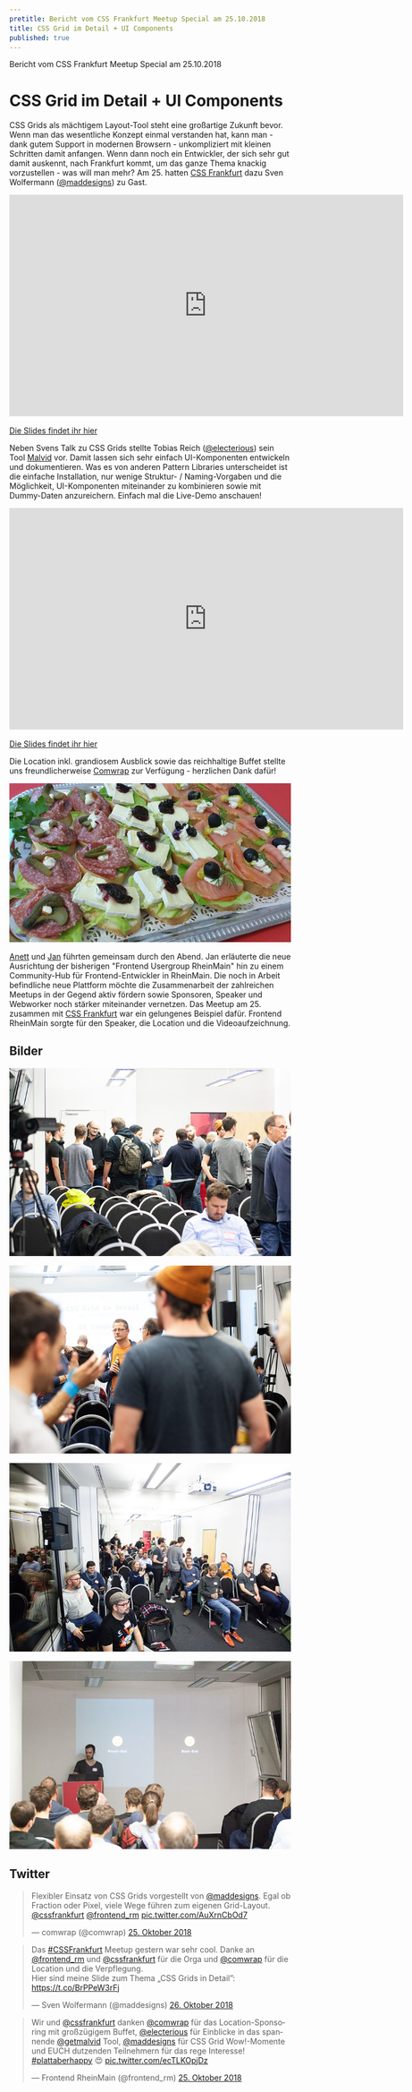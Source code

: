 ```yaml
---
pretitle: Bericht vom CSS Frankfurt Meetup Special am 25.10.2018 
title: CSS Grid im Detail + UI Components
published: true
---
```

Bericht vom CSS Frankfurt Meetup Special am 25.10.2018 
# CSS Grid im Detail + UI Components

CSS Grids als mächtigem Layout-Tool steht eine großartige Zukunft bevor. Wenn man das wesentliche Konzept einmal verstanden hat, kann man - dank gutem Support in modernen Browsern - unkompliziert mit kleinen Schritten damit anfangen. Wenn dann noch ein Entwickler, der sich sehr gut damit auskennt, nach Frankfurt kommt, um das ganze Thema knackig vorzustellen - was will man mehr? Am 25. hatten [CSS Frankfurt](https://cssfrankfurt.de/) dazu Sven Wolfermann ([@maddesigns](http://twitter.com/maddesigns)) zu Gast.

<iframe width="705" height="396" src="https://www.youtube.com/embed/Xl1niF7M4Ac" frameborder="0" allow="accelerometer; autoplay; encrypted-media; gyroscope; picture-in-picture" allowfullscreen></iframe>

[Die Slides findet ihr hier](http://maddesigns.de/css-grids/)


Neben Svens Talk zu CSS Grids stellte Tobias Reich ([@electerious](http://twitter.com/electerious)) sein Tool [Malvid](http://malvid.io/) vor. Damit lassen sich sehr einfach UI-Komponenten entwickeln und dokumentieren. Was es von anderen Pattern Libraries unterscheidet ist die einfache Installation, nur wenige Struktur- / Naming-Vorgaben und die Möglichkeit, UI-Komponenten miteinander zu kombinieren sowie mit Dummy-Daten anzureichern. Einfach mal die Live-Demo anschauen!

<iframe width="705" height="396" src="https://www.youtube.com/embed/4o-WHDXjNgo" frameborder="0" allow="accelerometer; autoplay; encrypted-media; gyroscope; picture-in-picture" allowfullscreen></iframe>
  
[Die Slides findet ihr hier](../attachments/2018-10-25/slides/2018-10-25-Frontend_RheinMain_Malvid.pdf)
  
Die Location inkl. grandiosem Ausblick sowie das reichhaltige Buffet stellte uns freundlicherweise [Comwrap](https://www.comwrap.com/) zur Verfügung - herzlichen Dank dafür!

![](../attachments/2018-10-25/img/catering_comwrap.jpg)
  
[Anett](https://twitter.com/emsuiko) und [Jan](https://twitter.com/netzartist) führten gemeinsam durch den Abend. Jan erläuterte die neue Ausrichtung der bisherigen "Frontend Usergroup RheinMain" hin zu einem Community-Hub für Frontend-Entwickler in RheinMain. Die noch in Arbeit befindliche neue Plattform möchte die Zusammenarbeit der zahlreichen Meetups in der Gegend aktiv fördern sowie Sponsoren, Speaker und Webworker noch stärker miteinander vernetzen. Das Meetup am 25. zusammen mit [CSS Frankfurt](https://www.cssfrankfurt.de) war ein gelungenes Beispiel dafür. Frontend RheinMain sorgte für den Speaker, die Location und die Videoaufzeichnung.

## Bilder

!["Foto (c) Markus Morley"](../attachments/2018-10-25/img/IMG_0625.jpg)

!["Foto (c) Markus Morley"](../attachments/2018-10-25/img/IMG_0627.jpg)

!["Foto (c) Markus Morley"](../attachments/2018-10-25/img/IMG_0638.jpg)

!["Foto (c) Markus Morley"](../attachments/2018-10-25/img/IMG_0658.jpg)

## Twitter

<blockquote class="twitter-tweet" data-lang="de"><p lang="de" dir="ltr">Flexibler Einsatz von CSS Grids vorgestellt von <a href="https://twitter.com/maddesigns?ref_src=twsrc%5Etfw">@maddesigns</a>. Egal ob Fraction oder Pixel, viele Wege führen zum eigenen Grid-Layout. <a href="https://twitter.com/cssfrankfurt?ref_src=twsrc%5Etfw">@cssfrankfurt</a> <a href="https://twitter.com/frontend_rm?ref_src=twsrc%5Etfw">@frontend_rm</a> <a href="https://t.co/AuXrnCbOd7">pic.twitter.com/AuXrnCbOd7</a></p>&mdash; comwrap (@comwrap) <a href="https://twitter.com/comwrap/status/1055528649099800576?ref_src=twsrc%5Etfw">25. Oktober 2018</a></blockquote>


<blockquote class="twitter-tweet" data-lang="de"><p lang="de" dir="ltr">Das <a href="https://twitter.com/hashtag/CSSFrankfurt?src=hash&amp;ref_src=twsrc%5Etfw">#CSSFrankfurt</a> Meetup gestern war sehr cool. Danke an <a href="https://twitter.com/frontend_rm?ref_src=twsrc%5Etfw">@frontend_rm</a> und <a href="https://twitter.com/cssfrankfurt?ref_src=twsrc%5Etfw">@cssfrankfurt</a> für die Orga und <a href="https://twitter.com/comwrap?ref_src=twsrc%5Etfw">@comwrap</a> für die Location und die Verpflegung. <br>Hier sind meine Slide zum Thema „CSS Grids in Detail”: <a href="https://t.co/BrPPeW3rFj">https://t.co/BrPPeW3rFj</a></p>&mdash; Sven Wolfermann (@maddesigns) <a href="https://twitter.com/maddesigns/status/1055731670651953155?ref_src=twsrc%5Etfw">26. Oktober 2018</a></blockquote>

<blockquote class="twitter-tweet" data-lang="de"><p lang="de" dir="ltr">Wir und <a href="https://twitter.com/cssfrankfurt?ref_src=twsrc%5Etfw">@cssfrankfurt</a> danken <a href="https://twitter.com/comwrap?ref_src=twsrc%5Etfw">@comwrap</a> für das Location-Sponsoring mit großzügigem Buffet, <a href="https://twitter.com/electerious?ref_src=twsrc%5Etfw">@electerious</a> für Einblicke in das spannende <a href="https://twitter.com/getmalvid?ref_src=twsrc%5Etfw">@getmalvid</a> Tool, <a href="https://twitter.com/maddesigns?ref_src=twsrc%5Etfw">@maddesigns</a> für CSS Grid Wow!-Momente und EUCH dutzenden Teilnehmern für das rege Interesse! <a href="https://twitter.com/hashtag/plattaberhappy?src=hash&amp;ref_src=twsrc%5Etfw">#plattaberhappy</a> 😍 <a href="https://t.co/ecTLKOpjDz">pic.twitter.com/ecTLKOpjDz</a></p>&mdash; Frontend RheinMain (@frontend_rm) <a href="https://twitter.com/frontend_rm/status/1055568707177639942?ref_src=twsrc%5Etfw">25. Oktober 2018</a></blockquote>

